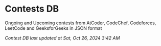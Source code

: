 # Contests DB

Ongoing and Upcoming contests from AtCoder, CodeChef, Codeforces, LeetCode and GeeksforGeeks in JSON format

*Contest DB last updated at Sat, Oct 26, 2024 3:42 AM*  

